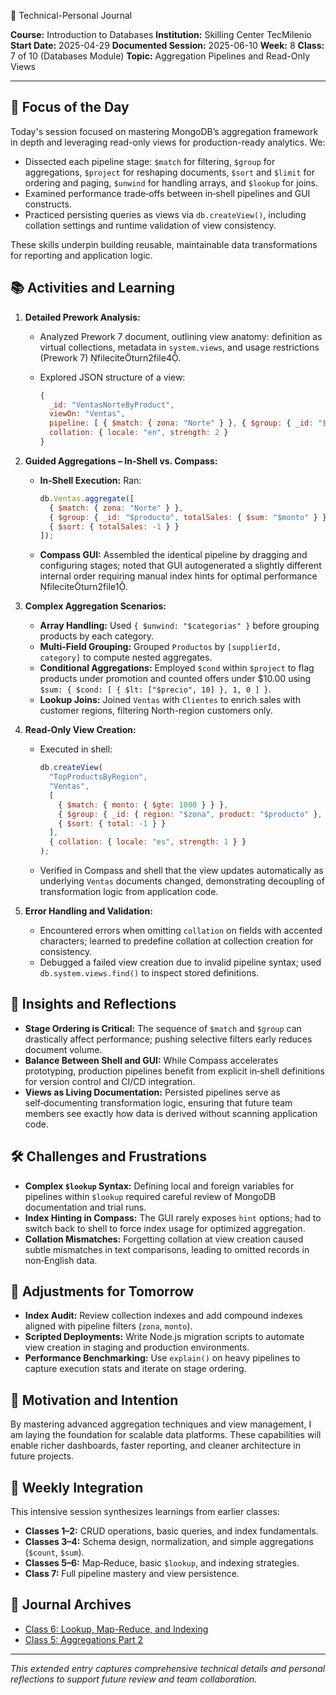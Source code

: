 🧠 Technical-Personal Journal

**Course:** Introduction to Databases
**Institution:** Skilling Center TecMilenio
**Start Date:** 2025-04-29
**Documented Session:** 2025-06-10
**Week:** 8
**Class:** 7 of 10 (Databases Module)
**Topic:** Aggregation Pipelines and Read-Only Views

---

## 🎯 Focus of the Day

Today's session focused on mastering MongoDB’s aggregation framework in depth and leveraging read-only views for production-ready analytics. We:

* Dissected each pipeline stage: `$match` for filtering, `$group` for aggregations, `$project` for reshaping documents, `$sort` and `$limit` for ordering and paging, `$unwind` for handling arrays, and `$lookup` for joins.
* Examined performance trade‑offs between in‑shell pipelines and GUI constructs.
* Practiced persisting queries as views via `db.createView()`, including collation settings and runtime validation of view consistency.

These skills underpin building reusable, maintainable data transformations for reporting and application logic.

## 📚 Activities and Learning

1. **Detailed Prework Analysis:**

   * Analyzed Prework 7 document, outlining view anatomy: definition as virtual collections, metadata in `system.views`, and usage restrictions (Prework 7) fileciteturn2file4.
   * Explored JSON structure of a view:

     ```js
     {
       _id: "VentasNorteByProduct",
       viewOn: "Ventas",
       pipeline: [ { $match: { zona: "Norte" } }, { $group: { _id: "$producto", total: { $sum: "$monto" } } } ],
       collation: { locale: "en", strength: 2 }
     }
     ```
2. **Guided Aggregations – In‑Shell vs. Compass:**

   * **In‑Shell Execution:** Ran:

     ```js
     db.Ventas.aggregate([
       { $match: { zona: "Norte" } },
       { $group: { _id: "$producto", totalSales: { $sum: "$monto" } } },
       { $sort: { totalSales: -1 } }
     ]);
     ```
   * **Compass GUI:** Assembled the identical pipeline by dragging and configuring stages; noted that GUI autogenerated a slightly different internal order requiring manual index hints for optimal performance fileciteturn2file1.
3. **Complex Aggregation Scenarios:**

   * **Array Handling:** Used `{ $unwind: "$categorias" }` before grouping products by each category.
   * **Multi-Field Grouping:** Grouped `Productos` by `[supplierId, category]` to compute nested aggregates.
   * **Conditional Aggregations:** Employed `$cond` within `$project` to flag products under promotion and counted offers under \$10.00 using `$sum: { $cond: [ { $lt: ["$precio", 10] }, 1, 0 ] }`.
   * **Lookup Joins:** Joined `Ventas` with `Clientes` to enrich sales with customer regions, filtering North-region customers only.
4. **Read‑Only View Creation:**

   * Executed in shell:

     ```js
     db.createView(
       "TopProductsByRegion",
       "Ventas",
       [
         { $match: { monto: { $gte: 1000 } } },
         { $group: { _id: { region: "$zona", product: "$producto" }, total: { $sum: "$monto" } } },
         { $sort: { total: -1 } }
       ],
       { collation: { locale: "es", strength: 1 } }
     );
     ```
   * Verified in Compass and shell that the view updates automatically as underlying `Ventas` documents changed, demonstrating decoupling of transformation logic from application code.
5. **Error Handling and Validation:**

   * Encountered errors when omitting `collation` on fields with accented characters; learned to predefine collation at collection creation for consistency.
   * Debugged a failed view creation due to invalid pipeline syntax; used `db.system.views.find()` to inspect stored definitions.

## 🧠 Insights and Reflections

* **Stage Ordering is Critical:** The sequence of `$match` and `$group` can drastically affect performance; pushing selective filters early reduces document volume.
* **Balance Between Shell and GUI:** While Compass accelerates prototyping, production pipelines benefit from explicit in‑shell definitions for version control and CI/CD integration.
* **Views as Living Documentation:** Persisted pipelines serve as self‑documenting transformation logic, ensuring that future team members see exactly how data is derived without scanning application code.

## 🛠️ Challenges and Frustrations

* **Complex `$lookup` Syntax:** Defining local and foreign variables for pipelines within `$lookup` required careful review of MongoDB documentation and trial runs.
* **Index Hinting in Compass:** The GUI rarely exposes `hint` options; had to switch back to shell to force index usage for optimized aggregation.
* **Collation Mismatches:** Forgetting collation at view creation caused subtle mismatches in text comparisons, leading to omitted records in non‑English data.

## 📌 Adjustments for Tomorrow

* **Index Audit:** Review collection indexes and add compound indexes aligned with pipeline filters (`zona`, `monto`).
* **Scripted Deployments:** Write Node.js migration scripts to automate view creation in staging and production environments.
* **Performance Benchmarking:** Use `explain()` on heavy pipelines to capture execution stats and iterate on stage ordering.

## 💬 Motivation and Intention

By mastering advanced aggregation techniques and view management, I am laying the foundation for scalable data platforms. These capabilities will enable richer dashboards, faster reporting, and cleaner architecture in future projects.

## 🔁 Weekly Integration

This intensive session synthesizes learnings from earlier classes:

* **Classes 1–2:** CRUD operations, basic queries, and index fundamentals.
* **Classes 3–4:** Schema design, normalization, and simple aggregations (`$count`, `$sum`).
* **Classes 5–6:** Map‑Reduce, basic `$lookup`, and indexing strategies.
* **Class 7:** Full pipeline mastery and view persistence.

## 📅 Journal Archives

* [Class 6: Lookup, Map-Reduce, and Indexing](2025-06-03_Introduction_to_Databases_Class6.md)
* [Class 5: Aggregations Part 2](2025-06-01_Introduction_to_Databases_Class5.md)

---

*This extended entry captures comprehensive technical details and personal reflections to support future review and team collaboration.*
